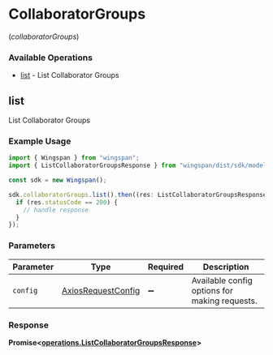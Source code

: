 # CollaboratorGroups
(*collaboratorGroups*)

### Available Operations

* [list](#list) - List Collaborator Groups

## list

List Collaborator Groups

### Example Usage

```typescript
import { Wingspan } from "wingspan";
import { ListCollaboratorGroupsResponse } from "wingspan/dist/sdk/models/operations";

const sdk = new Wingspan();

sdk.collaboratorGroups.list().then((res: ListCollaboratorGroupsResponse) => {
  if (res.statusCode == 200) {
    // handle response
  }
});
```

### Parameters

| Parameter                                                    | Type                                                         | Required                                                     | Description                                                  |
| ------------------------------------------------------------ | ------------------------------------------------------------ | ------------------------------------------------------------ | ------------------------------------------------------------ |
| `config`                                                     | [AxiosRequestConfig](https://axios-http.com/docs/req_config) | :heavy_minus_sign:                                           | Available config options for making requests.                |


### Response

**Promise<[operations.ListCollaboratorGroupsResponse](../../models/operations/listcollaboratorgroupsresponse.md)>**

